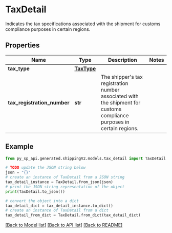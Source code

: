 # TaxDetail

Indicates the tax specifications associated with the shipment for customs compliance purposes in certain regions.

## Properties

Name | Type | Description | Notes
------------ | ------------- | ------------- | -------------
**tax_type** | [**TaxType**](TaxType.md) |  | 
**tax_registration_number** | **str** | The shipper&#39;s tax registration number associated with the shipment for customs compliance purposes in certain regions. | 

## Example

```python
from py_sp_api.generated.shippingV2.models.tax_detail import TaxDetail

# TODO update the JSON string below
json = "{}"
# create an instance of TaxDetail from a JSON string
tax_detail_instance = TaxDetail.from_json(json)
# print the JSON string representation of the object
print(TaxDetail.to_json())

# convert the object into a dict
tax_detail_dict = tax_detail_instance.to_dict()
# create an instance of TaxDetail from a dict
tax_detail_from_dict = TaxDetail.from_dict(tax_detail_dict)
```
[[Back to Model list]](../README.md#documentation-for-models) [[Back to API list]](../README.md#documentation-for-api-endpoints) [[Back to README]](../README.md)


